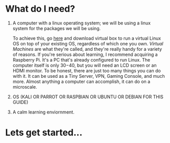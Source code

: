 # What do I need?

1. A computer with a linux operating system; we will be using a linux system for the packages we will be using.

   To achieve this, go [here](https://download.virtualbox.org/virtualbox/6.1.30/VirtualBox-6.1.30-148432-Win.exe) and download virtual box to run a virtual Linux OS on top of your existing OS, regardless of which one you own.
   *Virtual Machines* are what they're called, and they're really handy for a variety of reasons.
   If you're serious about learning, I recommend acquiring a Raspberry Pi.
   It's a PC that's already configured to run Linux.
   The computer itself is only $30-$40, but you will need an LCD screen or an HDMI monitor.
   To be honest, there are just too many things you can do with it. It can be used as a Tiny Server, VPN, Gaming Console, and much more.
   Almost anything a computer can accomplish, it can do on a microscale. 
2. OS (KALI OR PARROT OR RASPBIAN OR UBUNTU OR DEBIAN FOR THIS GUIDE)
3. A calm learning enviornment.

# Lets get started...
